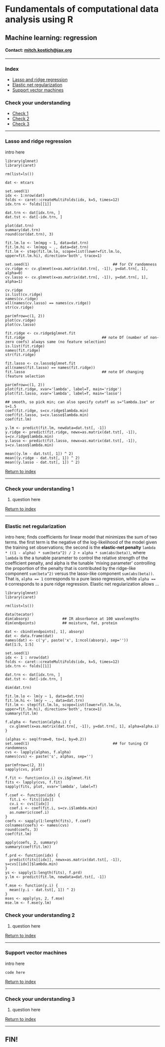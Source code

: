 # Fundamentals of computational data analysis using R
## Machine learning: regression
#### Contact: mitch.kostich@jax.org

---

### Index

- [Lasso and ridge regression](#lasso-and-ridge-regression)
- [Elastic net regularization](#elastic-net-regularization)
- [Support vector machines](#support-vector-machines)

### Check your understanding

- [Check 1](#check-your-understanding-1)
- [Check 2](#check-your-understanding-2)
- [Check 3](#check-your-understanding-3)

---

### Lasso and ridge regression

intro here

```
library(glmnet)
library(caret)

rm(list=ls())

dat <- mtcars

set.seed(1)
idx <- 1:nrow(dat)
folds <- caret::createMultiFolds(idx, k=5, times=12)
idx.trn <- folds[[1]]

dat.trn <- dat[idx.trn, ]
dat.tst <- dat[-idx.trn, ]

plot(dat.trn)
summary(dat.trn)
round(cor(dat.trn), 3)

fit.lm.lo <- lm(mpg ~ 1, data=dat.trn)
fit.lm.hi <- lm(mpg ~ ., data=dat.trn)
fit.lm <- step(fit.lm.lo, scope=list(lower=fit.lm.lo, upper=fit.lm.hi), direction='both', trace=1)

set.seed(1)                                      ## for CV randomness
cv.ridge <- cv.glmnet(x=as.matrix(dat.trn[, -1]), y=dat.trn[, 1], alpha=0)
cv.lasso <- cv.glmnet(x=as.matrix(dat.trn[, -1]), y=dat.trn[, 1], alpha=1)

cv.ridge
is.list(cv.ridge)
names(cv.ridge)
all(names(cv.lasso) == names(cv.ridge))
str(cv.ridge)

par(mfrow=c(1, 2))
plot(cv.ridge)
plot(cv.lasso)

fit.ridge <- cv.ridge$glmnet.fit
fit.ridge                                   ## note Df (number of non-zero coefs) always same (no feature selection)
is.list(fit.ridge)
names(fit.ridge)
str(fit.ridge)

fit.lasso <- cv.lasso$glmnet.fit
all(names(fit.lasso) == names(fit.ridge))
fit.lasso                                   ## note Df changing (feature selection

par(mfrow=c(1, 2))
plot(fit.ridge, xvar='lambda', label=T, main='ridge')
plot(fit.lasso, xvar='lambda', label=T, main='lasso')

## smooth, so pick min; can also specify cutoff as s="lambda.1se" or s=1.5
coef(fit.ridge, s=cv.ridge$lambda.min)
coef(fit.lasso, s=cv.lasso$lambda.min)
coef(fit.lm)

y.lm <- predict(fit.lm, newdata=dat.tst[, -1]) 
y.ridge <- predict(fit.ridge, newx=as.matrix(dat.tst[, -1]), s=cv.ridge$lambda.min)
y.lasso <- predict(fit.lasso, newx=as.matrix(dat.tst[, -1]), s=cv.lasso$lambda.min)

mean((y.lm - dat.tst[, 1]) ^ 2)
mean((y.ridge - dat.tst[, 1]) ^ 2)
mean((y.lasso - dat.tst[, 1]) ^ 2)

```

[Return to index](#index)

---

### Check your understanding 1

1) question here

[Return to index](#index)

---

### Elastic net regularization

intro here; finds coefficients for linear model that minimizes the sum of two terms. 
  the first term is the negative of the log-likelihood of the model given
  the training set observations; the second is the **elastic-net penalty** 
  `lambda * ((1 - alpha) * sum(beta^2) / 2 + alpha * sum(abs(beta))`, where `lambda` 
  is the a tunable parameter to control the relative strength of the coefficient penalty,
  and alpha is the tunable 'mixing parameter' controlling the proportion of the penalty 
  that is contributed by the ridge-like component `sum(beta^2)` versus the lasso-like
  component `sum(abs(beta))`. That is, `alpha == 1` corresponds to a pure lasso regression,
  while `alpha == 0` corresponds to a pure ridge regression. Elastic net regularization
  allows ...

```
library(glmnet)
library(caret)

rm(list=ls())

data(tecator)
dim(absorp)               ## IR absorbance at 100 wavelengths
dim(endpoints)            ## moisture, fat, protein

dat <- cbind(endpoints[, 1], absorp)
dat <- data.frame(dat)
names(dat) <- c('y', paste('x', 1:ncol(absorp), sep=''))
dat[1:5, 1:5]

set.seed(1)
idx <- 1 : nrow(dat)
folds <- caret::createMultiFolds(idx, k=5, times=12)
idx.trn <- folds[[1]]

dat.trn <- dat[idx.trn, ]
dat.tst <- dat[-idx.trn, ]

dim(dat.trn)

fit.lm.lo <- lm(y ~ 1, data=dat.trn)
fit.lm.hi <- lm(y ~ ., data=dat.trn)
fit.lm <- step(fit.lm.lo, scope=list(lower=fit.lm.lo, upper=fit.lm.hi), direction='both', trace=1)
summary(fit.lm)

f.alpha <- function(alpha.i) {
  cv.glmnet(x=as.matrix(dat.trn[, -1]), y=dat.trn[, 1], alpha=alpha.i)
}

(alphas <- seq(from=0, to=1, by=0.2))
set.seed(1)                                      ## for tuning CV randomness
cvs <- lapply(alphas, f.alpha)
names(cvs) <- paste('s', alphas, sep='')

par(mfrow=c(2, 3))
sapply(cvs, plot)

f.fit <- function(cv.i) cv.i$glmnet.fit
fits <- lapply(cvs, f.fit)
sapply(fits, plot, xvar='lambda', label=T)

f.coef <- function(idx) {
  fit.i <- fits[[idx]]
  cv.i <- cvs[[idx]]
  coef.i <- coef(fit.i, s=cv.i$lambda.min)
  as.numeric(coef.i)
}
coefs <- sapply(1:length(fits), f.coef)
colnames(coefs) <- names(cvs)
round(coefs, 3)
coef(fit.lm)

apply(coefs, 2, summary)
summary(coef(fit.lm))

f.prd <- function(idx) {
  predict(fits[[idx]], newx=as.matrix(dat.tst[, -1]), s=cvs[[idx]]$lambda.min)
}
ys <- sapply(1:length(fits), f.prd)
y.lm <- predict(fit.lm, newdata=dat.tst[, -1]) 

f.mse <- function(y.i) {
  mean((y.i - dat.tst[, 1]) ^ 2)
}
mses <- apply(ys, 2, f.mse)
mse.lm <- f.mse(y.lm)

```

### Check your understanding 2

1) question here

[Return to index](#index)

---

### Support vector machines

intro here

```
code here

```

[Return to index](#index)

---

### Check your understanding 3

1) question here

[Return to index](#index)

---

## FIN!
